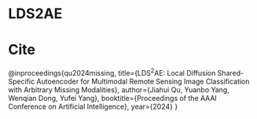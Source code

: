 # LDS2AE
# Cite
@inproceedings{qu2024missing,
  title={LDS$^2$AE: Local Diffusion Shared-Specific Autoencoder for Multimodal Remote Sensing Image Classification with Arbitrary Missing Modalities},
  author={Jiahui Qu, Yuanbo Yang, Wenqian Dong, Yufei Yang},
  booktitle={Proceedings of the AAAI Conference on Artificial Intelligence},
  year={2024}
}
